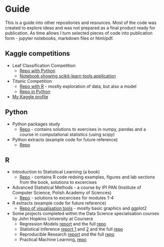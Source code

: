 # Guide
This is a guide into other repositories and resources. Most of the code was created to explore ideas and was not prepared as a final product ready for publication. As time allows I turn selected pieces of code into publication form - jupyter notebooks, markdown files or html/pdf.

## Kaggle competitions

* Leaf Classification Competition
  * [Repo with Python](https://github.com/ibah/kaggle-leaf-classification)
  * [Notebook showing scikit-learn tools application](https://github.com/ibah/kaggle-leaf-classification/blob/master/mLeaf3.ipynb)
* Titanic Competition
  * [Repo with R](https://github.com/ibah/kaggle-Titanic--Python-) - mostly exploration of data, but also a model
  * [Repo in Python](https://github.com/ibah/kaggle-Titanic--Python-)
* [My Kaggle profile](https://www.kaggle.com/michalsiwek)

## Python 

* Python packages study
  * [Repo](https://github.com/ibah/python-study) - contains solutions to exercises in numpy, pandas and a course in computational statistics (using scipy)
* Python extracts (example code for future reference)
  * [Repo](https://github.com/ibah/python-extracts)

## R

* Introduction to Statistical Learning (a book)
  * [Repo](https://github.com/ibah/Introduction-to-Statistical-Learning) - contains R code redoing examples, figures and lab sections from the book, solutions to excercises
* Advanced Statistical Methods - a course by IPI PAN (Institute of Computer Science, Polish Academy of Sciences)
  * [Repo](https://github.com/ibah/ipipan-Advanced_Statistical_Methods-solutions) - solutions to excercises for modules 1-4
* R extracts (example code for future reference)
  * [Repo of visualisation tools](https://github.com/ibah/R-extracts-visualizations) - mostly basic graphics and ggplot2
* Some projects completed within the Data Science specialisation courses by John Hopkins University at Coursera
  * Regression Models [report](https://github.com/ibah/coursera-Regression_Models-project/blob/master/FuelEconomyShort.pdf) and the full [repo](https://github.com/ibah/coursera-Regression_Models-project)
  * Statistical Inference [report 1](https://github.com/ibah/coursera-Statistical_Inference-project/blob/master/part1.pdf) and [2](https://github.com/ibah/coursera-Statistical_Inference-project/blob/master/part2.pdf) and the full [repo](https://github.com/ibah/coursera-Statistical_Inference-project/blob/master/part1.pdf)
  * Reproducible Research [report](http://rpubs.com/Ibah/110043) and the full [repo](https://github.com/ibah/coursera-Reproducible_Research-project_2)
  * Practical Machine Learning, [repo](https://github.com/ibah/coursera-Practical_Machine_Learning-project)
